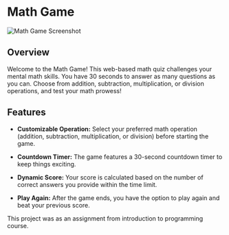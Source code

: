 # Math Game

![Math Game Screenshot](https://user-images.githubusercontent.com/12526878/271494360-991fdf22-ae4c-4791-8130-d835975a2b43.png)

## Overview

Welcome to the Math Game! This web-based math quiz challenges your mental math skills. You have 30 seconds to answer as many questions as you can. Choose from addition, subtraction, multiplication, or division operations, and test your math prowess!

## Features

- **Customizable Operation:** Select your preferred math operation (addition, subtraction, multiplication, or division) before starting the game.

- **Countdown Timer:** The game features a 30-second countdown timer to keep things exciting.

- **Dynamic Score:** Your score is calculated based on the number of correct answers you provide within the time limit.

- **Play Again:** After the game ends, you have the option to play again and beat your previous score.

 
This project was as an assignment from introduction to programming course.
